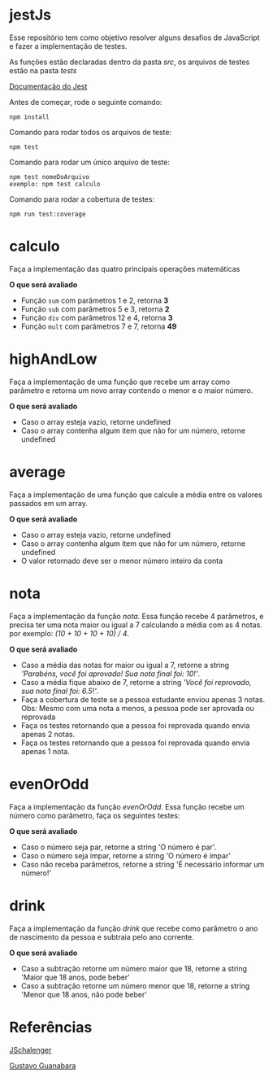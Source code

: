 # jestJs

Esse repositório tem como objetivo resolver alguns desafios de JavaScript e fazer a implementação de testes.

As funções estão declaradas dentro da pasta _src_, os arquivos de testes estão na pasta _tests_

[Documentação do Jest](https://jestjs.io/docs/getting-started)

Antes de começar, rode o seguinte comando:

    npm install

Comando para rodar todos os arquivos de teste:

    npm test

Comando para rodar um único arquivo de teste:

    npm test nomeDoArquivo
    exemplo: npm test calculo

Comando para rodar a cobertura de testes:

    npm run test:coverage

# calculo

Faça a implementação das quatro principais operações matemáticas

**O que será avaliado**

- Função `sum` com parâmetros 1 e 2, retorna **3**
- Função `sub` com parâmetros 5 e 3, retorna **2**
- Função `div` com parâmetros 12 e 4, retorna **3**
- Função `mult` com parâmetros 7 e 7, retorna **49**

# highAndLow

Faça a implementação de uma função que recebe um array como parâmetro e retorna um novo array contendo o menor e o maior número.

**O que será avaliado**

- Caso o array esteja vazio, retorne undefined
- Caso o array contenha algum item que não for um número, retorne undefined

# average

Faça a implementação de uma função que calcule a média entre os valores passados em um array.

**O que será avaliado**

- Caso o array esteja vazio, retorne undefined
- Caso o array contenha algum item que não for um número, retorne undefined
- O valor retornado deve ser o menor número inteiro da conta

# nota

Faça a implementação da função _nota_. Essa função recebe 4 parâmetros, e precisa ter uma nota maior ou igual a 7 calculando a média com as 4 notas. por exemplo: _(10 + 10 + 10 + 10) / 4_.

**O que será avaliado**

- Caso a média das notas for maior ou igual a 7, retorne a string _'Parabéns, você foi aprovado! Sua nota final foi: 10!'_.
- Caso a média fique abaixo de 7, retorne a string _'Você foi reprovado, sua nota final foi: 6.5!'_.
- Faça a cobertura de teste se a pessoa estudante enviou apenas 3 notas. Obs: Mesmo com uma nota a menos, a pessoa pode ser aprovada ou reprovada
- Faça os testes retornando que a pessoa foi reprovada quando envia apenas 2 notas.
- Faça os testes retornando que a pessoa foi reprovada quando envia apenas 1 nota.

# evenOrOdd

Faça a implementação da função _evenOrOdd_. Essa função recebe um número como parâmetro, faça os seguintes testes:

**O que será avaliado**

- Caso o número seja par, retorne a string 'O número é par'.
- Caso o número seja impar, retorne a string 'O número é ímpar'
- Caso não receba parâmetros, retorne a string 'É necessário informar um número!'

# drink

Faça a implementação da função _drink_ que recebe como parâmetro o ano de nascimento da pessoa e subtraia pelo ano corrente.

**O que será avaliado**

- Caso a subtração retorne um número maior que 18, retorne a string 'Maior que 18 anos, pode beber'
- Caso a subtração retorne um número menor que 18, retorne a string 'Menor que 18 anos, não pode beber'

# Referências

[JSchalenger](https://www.jschallenger.com/javascript-basics/sum-two-numbers-javascript)

[Gustavo Guanabara](https://github.com/gustavoguanabara/javascript/tree/master/exercicios)
